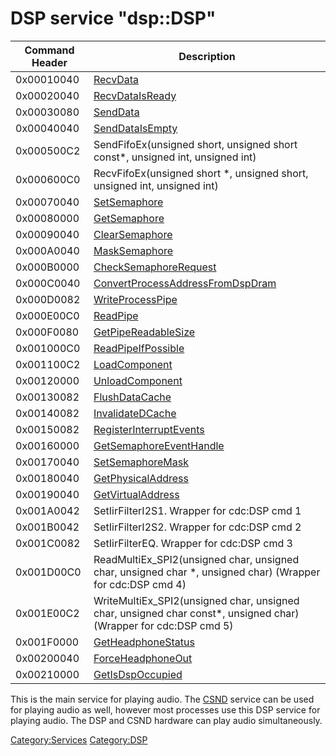 # DSP service "dsp::DSP"

| Command Header | Description                                                                                                       |
|----------------|-------------------------------------------------------------------------------------------------------------------|
| 0x00010040     | [RecvData](DSP:RecvData "wikilink")                                                                               |
| 0x00020040     | [RecvDataIsReady](DSP:RecvDataIsReady "wikilink")                                                                 |
| 0x00030080     | [SendData](DSP:SendData "wikilink")                                                                               |
| 0x00040040     | [SendDataIsEmpty](DSP:SendDataIsEmpty "wikilink")                                                                 |
| 0x000500C2     | SendFifoEx(unsigned short, unsigned short const\*, unsigned int, unsigned int)                                    |
| 0x000600C0     | RecvFifoEx(unsigned short \*, unsigned short, unsigned int, unsigned int)                                         |
| 0x00070040     | [SetSemaphore](DSP:SetSemaphore "wikilink")                                                                       |
| 0x00080000     | [GetSemaphore](DSP:GetSemaphore "wikilink")                                                                       |
| 0x00090040     | [ClearSemaphore](DSP:ClearSemaphore "wikilink")                                                                   |
| 0x000A0040     | [MaskSemaphore](DSP:MaskSemaphore "wikilink")                                                                     |
| 0x000B0000     | [CheckSemaphoreRequest](DSP:CheckSemaphoreRequest "wikilink")                                                     |
| 0x000C0040     | [ConvertProcessAddressFromDspDram](DSP:ConvertProcessAddressFromDspDram "wikilink")                               |
| 0x000D0082     | [WriteProcessPipe](DSP:WriteProcessPipe "wikilink")                                                               |
| 0x000E00C0     | [ReadPipe](DSP:ReadPipe "wikilink")                                                                               |
| 0x000F0080     | [GetPipeReadableSize](DSP:GetPipeReadableSize "wikilink")                                                         |
| 0x001000C0     | [ReadPipeIfPossible](DSP:ReadPipeIfPossible "wikilink")                                                           |
| 0x001100C2     | [LoadComponent](DSP:LoadComponent "wikilink")                                                                     |
| 0x00120000     | [UnloadComponent](DSP:UnloadComponent "wikilink")                                                                 |
| 0x00130082     | [FlushDataCache](DSP:FlushDataCache "wikilink")                                                                   |
| 0x00140082     | [InvalidateDCache](DSP:InvalidateDCache "wikilink")                                                               |
| 0x00150082     | [RegisterInterruptEvents](DSP:RegisterInterruptEvents "wikilink")                                                 |
| 0x00160000     | [GetSemaphoreEventHandle](DSP:GetSemaphoreEventHandle "wikilink")                                                 |
| 0x00170040     | [SetSemaphoreMask](DSP:SetSemaphoreMask "wikilink")                                                               |
| 0x00180040     | [GetPhysicalAddress](DSP:GetPhysicalAddress "wikilink")                                                           |
| 0x00190040     | [GetVirtualAddress](DSP:GetVirtualAddress "wikilink")                                                             |
| 0x001A0042     | SetIirFilterI2S1. Wrapper for cdc:DSP cmd 1                                                                       |
| 0x001B0042     | SetIirFilterI2S2. Wrapper for cdc:DSP cmd 2                                                                       |
| 0x001C0082     | SetIirFilterEQ. Wrapper for cdc:DSP cmd 3                                                                         |
| 0x001D00C0     | ReadMultiEx_SPI2(unsigned char, unsigned char, unsigned char \*, unsigned char) (Wrapper for cdc:DSP cmd 4)       |
| 0x001E00C2     | WriteMultiEx_SPI2(unsigned char, unsigned char, unsigned char const\*, unsigned char) (Wrapper for cdc:DSP cmd 5) |
| 0x001F0000     | [GetHeadphoneStatus](DSP:GetHeadphoneStatus "wikilink")                                                           |
| 0x00200040     | [ForceHeadphoneOut](DSP:ForceHeadphoneOut "wikilink")                                                             |
| 0x00210000     | [GetIsDspOccupied](DSP:GetIsDspOccupied "wikilink")                                                               |

This is the main service for playing audio. The
[CSND](CSND_Services "wikilink") service can be used for playing audio
as well, however most processes use this DSP service for playing audio.
The DSP and CSND hardware can play audio simultaneously.

[Category:Services](Category:Services "wikilink")
[Category:DSP](Category:DSP "wikilink")